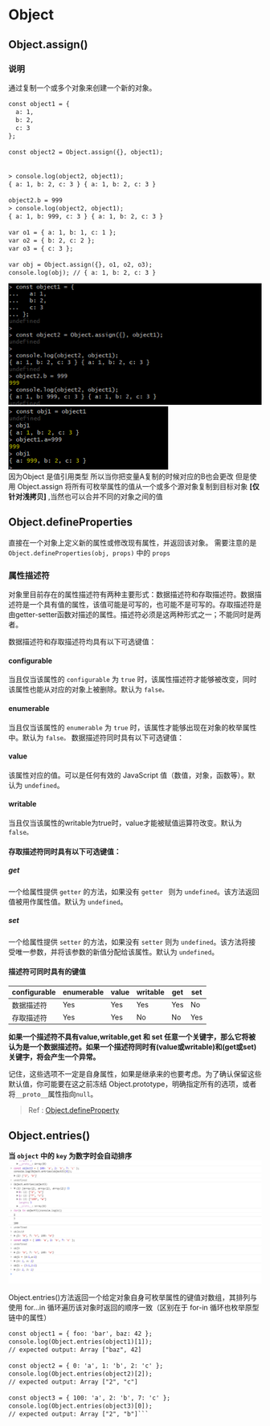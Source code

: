 # Object
## Object.assign()
### 说明
通过复制一个或多个对象来创建一个新的对象。
```
const object1 = {
  a: 1,
  b: 2,
  c: 3
};

const object2 = Object.assign({}, object1);


> console.log(object2, object1);
{ a: 1, b: 2, c: 3 } { a: 1, b: 2, c: 3 }

object2.b = 999
> console.log(object2, object1);
{ a: 1, b: 999, c: 3 } { a: 1, b: 2, c: 3 }

var o1 = { a: 1, b: 1, c: 1 };
var o2 = { b: 2, c: 2 };
var o3 = { c: 3 };

var obj = Object.assign({}, o1, o2, o3);
console.log(obj); // { a: 1, b: 2, c: 3 }
```
![Object.assign](./object.png)  
![Object 值引用](./obj1.png)  
因为Object 是值引用类型 所以当你把变量A复制的时候对应的B也会更改 但是使用 Object.assign 将所有可枚举属性的值从一个或多个源对象复制到目标对象 **[仅针对浅拷贝]** ,当然也可以合并不同的对象之间的值

## Object.defineProperties 
直接在一个对象上定义新的属性或修改现有属性，并返回该对象。
需要注意的是 `Object.defineProperties(obj, props)` 中的 `props`

### **属性描述符**

对象里目前存在的属性描述符有两种主要形式：数据描述符和存取描述符。数据描述符是一个具有值的属性，该值可能是可写的，也可能不是可写的。存取描述符是由getter-setter函数对描述的属性。描述符必须是这两种形式之一；不能同时是两者。

数据描述符和存取描述符均具有以下可选键值：

#### configurable
当且仅当该属性的 `configurable` 为 `true` 时，该属性描述符才能够被改变，同时该属性也能从对应的对象上被删除。默认为 `false。`
#### enumerable
当且仅当该属性的 `enumerable` 为 `true` 时，该属性才能够出现在对象的枚举属性中。默认为 `false。`
数据描述符同时具有以下可选键值：

#### value
该属性对应的值。可以是任何有效的 JavaScript 值（数值，对象，函数等）。默认为 `undefined`。
#### writable
当且仅当该属性的writable为true时，value才能被赋值运算符改变。默认为 `false。`

#### 存取描述符同时具有以下可选键值：

##### get
一个给属性提供 `getter` 的方法，如果没有 `getter ` 则为 `undefined`。该方法返回值被用作属性值。默认为 `undefined`。
##### set
一个给属性提供 `setter` 的方法，如果没有 `setter` 则为 `undefined`。该方法将接受唯一参数，并将该参数的新值分配给该属性。默认为 `undefined`。

#### 描述符可同时具有的键值

| configurable | enumerable | value | writable | get | set |
| ------------ | ---------- | ----- | -------- | --- | --- |
| 数据描述符   | Yes        | Yes   | Yes      | Yes | No  | No |
| 存取描述符   | Yes        | Yes   | No       | No  | Yes | Yes |

**如果一个描述符不具有value,writable,get 和 set 任意一个关键字，那么它将被认为是一个数据描述符。如果一个描述符同时有(value或writable)和(get或set)关键字，将会产生一个异常。**

记住，这些选项不一定是自身属性，如果是继承来的也要考虑。为了确认保留这些默认值，你可能要在这之前冻结 Object.prototype，明确指定所有的选项，或者将`__proto__`属性指向`null`。

> Ref : [Object.defineProperty ](https://developer.mozilla.org/zh-CN/docs/Web/JavaScript/Reference/Global_Objects/Object/defineProperty)
## Object.entries()
**当 `object` 中的 `key` 为数字时会自动排序**
![](./obj-entries.png)

Object.entries()方法返回一个给定对象自身可枚举属性的键值对数组，其排列与使用 for...in 循环遍历该对象时返回的顺序一致（区别在于 for-in 循环也枚举原型链中的属性）
```
const object1 = { foo: 'bar', baz: 42 };
console.log(Object.entries(object1)[1]);
// expected output: Array ["baz", 42]

const object2 = { 0: 'a', 1: 'b', 2: 'c' };
console.log(Object.entries(object2)[2]);
// expected output: Array ["2", "c"]

const object3 = { 100: 'a', 2: 'b', 7: 'c' };
console.log(Object.entries(object3)[0]);
// expected output: Array ["2", "b"]```